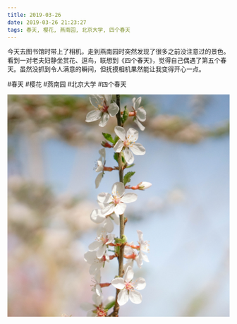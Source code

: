 ```yaml
---
title: 2019-03-26
date: 2019-03-26 21:23:27
tags: 春天, 樱花, 燕南园, 北京大学, 四个春天
---
```


<p>今天去图书馆时带上了相机，走到燕南园时突然发现了很多之前没注意过的景色。看到一对老夫妇静坐赏花、逗鸟，联想到《四个春天》，觉得自己偶遇了第五个春天。虽然没抓到令人满意的瞬间，但抚摸相机果然能让我变得开心一点。</p>

#春天 #樱花 #燕南园 #北京大学 #四个春天

![](/assets/images/2019/03/2539c87daaeb55f7d46aa03d7777f3b1.jpg)
